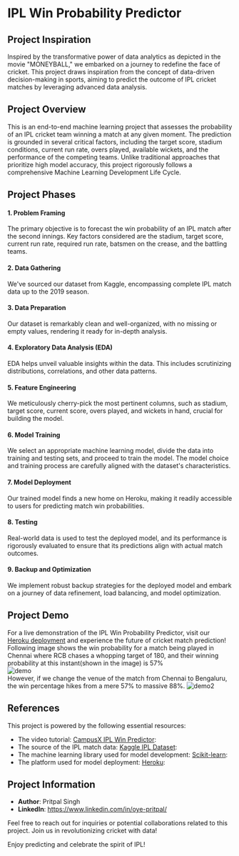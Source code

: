 # IPL Win Probability Predictor

## Project Inspiration 

Inspired by the transformative power of data analytics as depicted in the movie "MONEYBALL," we embarked on a journey to redefine the face of cricket. This project draws inspiration from the concept of data-driven decision-making in sports, aiming to predict the outcome of IPL cricket matches by leveraging advanced data analysis.

## Project Overview

This is an end-to-end machine learning project that assesses the probability of an IPL cricket team winning a match at any given moment. The prediction is grounded in several critical factors, including the target score, stadium conditions, current run rate, overs played, available wickets, and the performance of the competing teams. Unlike traditional approaches that prioritize high model accuracy, this project rigorously follows a comprehensive Machine Learning Development Life Cycle.

## Project Phases 

#### 1. Problem Framing 
The primary objective is to forecast the win probability of an IPL match after the second innings. Key factors considered are the stadium, target score, current run rate, required run rate, batsmen on the crease, and the battling teams.

#### 2. Data Gathering 
We've sourced our dataset from Kaggle, encompassing complete IPL match data up to the 2019 season.

#### 3. Data Preparation 
Our dataset is remarkably clean and well-organized, with no missing or empty values, rendering it ready for in-depth analysis.

#### 4. Exploratory Data Analysis (EDA) 
EDA helps unveil valuable insights within the data. This includes scrutinizing distributions, correlations, and other data patterns.

#### 5. Feature Engineering 
We meticulously cherry-pick the most pertinent columns, such as stadium, target score, current score, overs played, and wickets in hand, crucial for building the model.

#### 6. Model Training 
We select an appropriate machine learning model, divide the data into training and testing sets, and proceed to train the model. The model choice and training process are carefully aligned with the dataset's characteristics.

#### 7. Model Deployment
Our trained model finds a new home on Heroku, making it readily accessible to users for predicting match win probabilities.

#### 8. Testing 
Real-world data is used to test the deployed model, and its performance is rigorously evaluated to ensure that its predictions align with actual match outcomes.

#### 9. Backup and Optimization 
We implement robust backup strategies for the deployed model and embark on a journey of data refinement, load balancing, and model optimization.

## Project Demo
For a live demonstration of the IPL Win Probability Predictor, visit our [Heroku deployment](#) and experience the future of cricket match prediction!
Following image shows the win probability for a match being played in Chennai where RCB chases a whopping target of 180, and their winning probability at this instant(shown in the image) is 57%<br>
![demo](/resources/demo.png)<br>
However, if we change the venue of the match from Chennai to Bengaluru, the win percentage hikes from a mere 57% to massive 88%.
![demo2](/resources/demo2.png)<br>


## References
This project is powered by the following essential resources:
- The video tutorial: [CampusX IPL Win Predictor](https://youtu.be/Ok_zkfWC0gI?si=cwa8bihQgTV0gI4v):
- The source of the IPL match data: [Kaggle IPL Dataset](https://www.kaggle.com/datasets/ramjidoolla/ipl-data-set): 
- The machine learning library used for model development: [Scikit-learn](https://scikit-learn.org/stable/index.html): 
- The platform used for model deployment: [Heroku](https://www.heroku.com/): 

## Project Information 

- **Author**: Pritpal Singh
- **LinkedIn**: https://www.linkedin.com/in/oye-pritpal/


Feel free to reach out for inquiries or potential collaborations related to this project. Join us in revolutionizing cricket with data!

Enjoy predicting and celebrate the spirit of IPL!